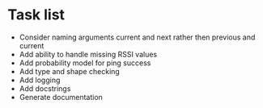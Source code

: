 # Task list

* Consider naming arguments current and next rather then previous and current
* Add ability to handle missing RSSI values
* Add probability model for ping success
* Add type and shape checking
* Add logging
* Add docstrings
* Generate documentation
